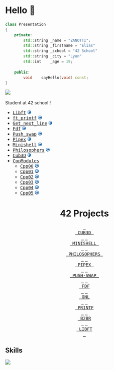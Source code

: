 # Hello 👋

```cpp
class Presentation
{
	private:
		std::string	_name = "ZANOTTI";
		std::string	_firstname = "Elias"
		std::string	_school = "42 School"
		std::string	_city = "Lyon"
		std::int	_age = 19;

	public:
		void	sayHello(void) const;
}
```

<img src="https://komarev.com/ghpvc/?username=eliaszanotti&label=Visitors&color=red&style=flat-square"/>



Student at 42 school !




   * [<kbd>Libft](https://github.com/Thib1708/libft) <img height="13" width="13" src="https://github.com/devicons/devicon/blob/master/icons/c/c-original.svg" alt="c">
   * [<kbd>ft_printf](https://github.com/Thib1708/ft_printf) <img height="13" width="13" src="https://github.com/devicons/devicon/blob/master/icons/c/c-original.svg" alt="c">
   * [<kbd>Get_next_line](https://github.com/Thib1708/get_next_line) <img height="13" width="13" src="https://github.com/devicons/devicon/blob/master/icons/c/c-original.svg" alt="c">
   * [<kbd>Fdf](https://github.com/Thib1708/fdf) <img height="13" width="13" src="https://github.com/devicons/devicon/blob/master/icons/c/c-original.svg" alt="c">
   * [<kbd>Push_swap](https://github.com/Thib1708/push_swap) <img height="13" width="13" src="https://github.com/devicons/devicon/blob/master/icons/c/c-original.svg" alt="c">
   * [<kbd>Pipex](https://github.com/Thib1708/pipex) <img height="13" width="13" src="https://github.com/devicons/devicon/blob/master/icons/c/c-original.svg" alt="c">
   * [<kbd>Minishell](https://github.com/Thib1708/minishell) <img height="13" width="13" src="https://github.com/devicons/devicon/blob/master/icons/c/c-original.svg" alt="c">
   * [<kbd>Philosophers](https://github.com/Thib1708/philo) <img height="13" width="13" src="https://github.com/devicons/devicon/blob/master/icons/c/c-original.svg" alt="c">
   * [<kbd>Cub3D](https://github.com/eliaszanotti/cub3D) <img height="13" width="13" src="https://github.com/devicons/devicon/blob/master/icons/c/c-original.svg" alt="c">
   * [<kbd>CppModules](https://github.com/Thib1708/cpp00)
     * [<kbd>Cpp00](https://github.com/Thib1708/cpp00) <img height="13" width="13" src="https://github.com/devicons/devicon/blob/master/icons/cplusplus/cplusplus-original.svg" alt="c">
     * [<kbd>Cpp01](https://github.com/Thib1708/cpp01) <img height="13" width="13" src="https://github.com/devicons/devicon/blob/master/icons/cplusplus/cplusplus-original.svg" alt="c">
     * [<kbd>Cpp02](https://github.com/Thib1708/cpp02) <img height="13" width="13" src="https://github.com/devicons/devicon/blob/master/icons/cplusplus/cplusplus-original.svg" alt="c">
     * [<kbd>Cpp03](https://github.com/Thib1708/cpp03) <img height="13" width="13" src="https://github.com/devicons/devicon/blob/master/icons/cplusplus/cplusplus-original.svg" alt="c">
     * [<kbd>Cpp04](https://github.com/Thib1708/cpp04) <img height="13" width="13" src="https://github.com/devicons/devicon/blob/master/icons/cplusplus/cplusplus-original.svg" alt="c">
     * [<kbd>Cpp05](https://github.com/Thib1708/cpp05) <img height="13" width="13" src="https://github.com/devicons/devicon/blob/master/icons/cplusplus/cplusplus-original.svg" alt="c">
 </details>













<div align = center>






# 42 Projects 

[<kbd> <br> CUB3D <br> </kbd>][Link10] [<kbd> <br> MINISHELL <br> </kbd>][Link] [<kbd> <br> PHILOSOPHERS <br> </kbd>][Link2] [<kbd> <br> PIPEX <br> </kbd>][Link3] [<kbd> <br> PUSH-SWAP <br> </kbd>][Link4] [<kbd> <br> FDF  <br> </kbd>][Link5] [<kbd> <br> GNL <br> </kbd>][Link6] [<kbd> <br> PRINTF <br> </kbd>][Link7] [<kbd> <br> B2BR <br> </kbd>][Link8] [<kbd> <br> LIBFT <br> </kbd>][Link9]

[Link]: https://github.com/eliaszanotti/minishell
[Link2]: https://github.com/eliaszanotti/philo
[Link3]: https://github.com/eliaszanotti/pipex
[Link4]: https://github.com/eliaszanotti/push_swap
[Link5]: https://github.com/eliaszanotti/fdf
[Link6]: https://github.com/eliaszanotti/gnl
[Link7]: https://github.com/eliaszanotti/printf
[Link8]: https://github.com/eliaszanotti/b2br
[Link9]: https://github.com/eliaszanotti/libft
[Link10]: https://github.com/eliaszanotti/cub3D 
 
</div>

<h2>Skills</h2>
<img src="https://skillicons.dev/icons?i=bash,c,cpp,css,git,github,html,linux,md,mysql,neovim,py,raspberrypi,selenium,svg,vim,vscode,wordpress&perline=6&theme=dark" />
